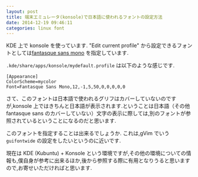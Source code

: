 ```yaml
---
layout: post
title: 端末エミュレータ(konsole)で日本語に使われるフォントの設定方法
date: 2014-12-19 09:46:11
categories: linux font
---
```

<p>KDE 上で konsole を使っています. "Edit current profile" から設定できるフォントとしては<a href="https://github.com/belluzj/fantasque-sans" rel="nofollow">fantasque sans mono</a> を指定しています.</p>

<p><code>.kde/share/apps/konsole/mydefault.profile</code> は以下のような感じです.</p>

<pre><code>[Appearance]
ColorScheme=mycolor
Font=Fantasque Sans Mono,12,-1,5,50,0,0,0,0,0
</code></pre>

<p>さて、このフォントは日本語で使われるグリフはカバーしていないのですが,konsole 上ではきちんと日本語が表示されます.ということは日本語（その他 fantasque sans のカバーしていない）文字の表示に際しては,別のフォントが参照されているということになるのだと思います.</p>

<p>このフォントを指定することは出来るでしょうか.
これは,gVim でいう <code>guifontwide</code> の設定をしたいというのに近いです.</p>

<p>現在は KDE (Kubuntu) + Konsole という環境ですが,その他の環境についての情報も,僕自身が参考に出来るほか,後から参照する際に有用となりうると思いますので,お寄せいただければと思います.</p>
